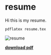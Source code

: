 # resume

Hi this is my resume.

`pdflatex resume.tex`

![resume](https://objectstorage.us-phoenix-1.oraclecloud.com/p/RsXB7Rf_aXoXuZvHjIMX_72NPO6ftJjA4aZnfhm9A6V3pWMMwX-SBbCljYEfwdoV/n/axlhfpsumuyq/b/mbucket/o/resume.png?)

[**download pdf**](https://objectstorage.us-phoenix-1.oraclecloud.com/p/9zSOm_Gk-v0hyUJWbfeq2iiBcuZ4iZE4xR71u8UhhQCEcJ6E8cZJFHppxM7Ao9aI/n/axlhfpsumuyq/b/mbucket/o/MatthewLamResume.pdf)
